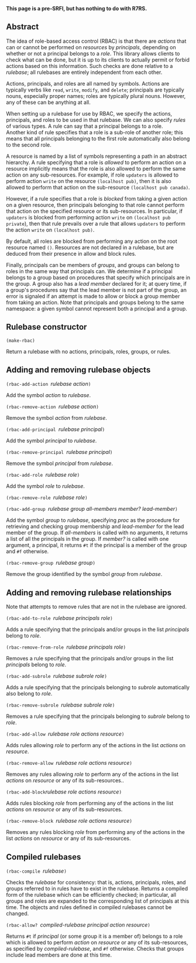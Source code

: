 **This page is a pre-SRFI, but has nothing to do with R7RS.**

## Abstract

The idea of role-based access control (RBAC) is that
there are *actions* that can or cannot be performed on *resources* by *principals*, 
depending on whether or not a principal belongs to a *role*.
This library allows clients to check what can be done,
but it is up to its clients to actually permit or forbid actions based on this information.
Such checks are done relative to a *rulebase*;
all rulebases are entirely independent from each other.

Actions, principals, and roles are all named by symbols.
Actions are typically verbs like `read`, `write`, `modify`, and `delete`;
principals are typically nouns, especially proper names;
roles are typically plural nouns.
However, any of these can be anything at all.

When setting up a rulebase for use by RBAC,
we specify the actions, principals, and roles to be used in that rulebase.
We can also specify *rules* of various types.
A rule can say that a principal belongs to a role.  
Another kind of rule specifies that a role is a sub-role of another role;
this means that all principals belonging to the first role
automatically also belong to the second role.

A resource is named by a list of symbols representing a path in an abstract hierarchy.
A rule specifying that a role is *allowed* to perform an action on a resource
implicitly means that the role is also allowed to perform
the same action on any sub-resources.
For example, if role `updaters` is allowed to perform action `write` on the resource
`(localhost pub)`, then it is also allowed to perform that action on the sub-resource
`(localhost pub canada)`.

However, if a rule specifies that a role is *blocked*
from taking a given action on a given resource,
then principals belonging to that role cannot perform that action
on the specified resource or its sub-resources.
In particular, if `updaters` is blocked from performing action
`write` on `(localhost pub private`), then that rule prevails
over a rule that allows `updaters` to perform the action `write`
on `(localhost pub)`.

By default, all roles are blocked from performing any action
on the root resource named `()`.
Resources are not declared in a rulebase,
but are deduced from their presence in allow and block rules.

Finally, principals can be members of *groups*,
and groups can belong to roles in the same way that principals can.
We determine if a principal belongs to a group based on procedures
that specify which principals are in the group.
A group also has a *lead member* declared for it;
at query time, if a group's procedures say
that the lead member is not part of the group,
an error is signaled if an attempt is made
to allow or block a group member from taking an action.
Note that principals and groups belong to the same namespace:
a given symbol cannot represent both a principal and a group.

## Rulebase constructor

`(make-rbac)`

Return a rulebase with no actions, principals, roles, groups, or rules.

## Adding and removing rulebase objects

`(rbac-add-action `*rulebase action*`)`

Add the symbol *action* to *rulebase*.

`(rbac-remove-action `*rulebase action*`)`

Remove the symbol *action* from *rulebase*.

`(rbac-add-principal `*rulebase principal*`)`

Add the symbol *principal* to *rulebase*.

`(rbac-remove-principal `*rulebase principal*`)`

Remove the symbol *principal* from *rulebase*.

`(rbac-add-role `*rulebase role*`)`

Add the symbol *role* to *rulebase*.

`(rbac-remove-role `*rulebase role*`)`

`(rbac-add-group `*rulebase group all-members member? lead-member*`)`

Add the symbol *group* to *rulebase*,
specifying *proc* as the procedure for retrieving and checking group membership
and *lead-member* for the lead member of the group.
If *all-members* is called with no arguments, it returns a list of all
the principals in the group.  If *member?* is called with one argument,
a principal, it returns `#t` if the principal is a member of the
group and `#f` otherwise.

`(rbac-remove-group `*rulebase group*`)`

Remove the group identified by the symbol *group* from *rulebase*.

## Adding and removing rulebase relationships

Note that attempts to remove rules
that are not in the rulebase are ignored.

`(rbac-add-to-role `*rulebase principals role*`)`

Adds a rule specifying that the principals and/or groups in
the list *principals* belong to *role*.

`(rbac-remove-from-role `*rulebase principals role*`)`

Removes a rule specifying that the principals and/or groups in
the list *principals* belong to *role*.

`(rbac-add-subrole `*rulebase subrole role*`)`

Adds a rule specifying that the principals belonging to *subrole*
automatically also belong to *role*.

`(rbac-remove-subrole `*rulebase subrole role*`)`

Removes a rule specifying that the principals belonging to *subrole*
belong to *role*.

`(rbac-add-allow `*rulebase role actions resource*`)`

Adds rules allowing *role* to perform any of the actions
in the list *actions* on *resource*.

`(rbac-remove-allow `*rulebase role actions resource*`)`

Removes any rules allowing *role* to perform any of the actions
in the list *actions* on *resource* or any of its sub-resources..

`(rbac-add-block`*rulebase role actions resource*`)`

Adds rules blocking *role* from performing any of the actions
in the list *actions* on *resource* or any of its sub-resources.

`(rbac-remove-block `*rulebase role actions resource*`)`

Removes any rules blocking *role* from performing any of the actions
in the list *actions* on *resource* or any of its sub-resources.

## Compiled rulebases

`(rbac-compile `*rulebase*`)`

Checks the *rulebase* for consistency:
that is, actions, principals, roles, and groups
referred to in rules have to exist in the rulebase.
Returns a compiled form of the rulebase which can be efficiently checked;
in particular, all groups and roles are expanded
to the corresponding list of principals at this time.
The objects and rules defined in compiled rulebases cannot be changed.

`(rbac-allow? `*compiled-rulebase principal action resource*`)`

Returns `#t` if *principal* (or some group it is a member of)
belongs to a role which is allowed to perform *action* on *resource*
or any of its sub-resources, as specified by *compiled-rulebase*, and `#f` otherwise.
Checks that groups include lead members are done at this time.

